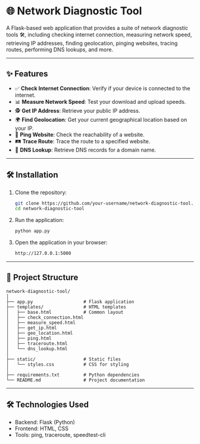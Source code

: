 # 🌐 Network Diagnostic Tool

A Flask-based web application that provides a suite of network diagnostic tools 🛠️, including checking internet connection, measuring network speed, retrieving IP addresses, finding geolocation, pinging websites, tracing routes, performing DNS lookups, and more.

---

## ✨ Features

- ✅ **Check Internet Connection**: Verify if your device is connected to the internet.
- 📊 **Measure Network Speed**: Test your download and upload speeds.
- 🕵️ **Get IP Address**: Retrieve your public IP address.
- 🌍 **Find Geolocation**: Get your current geographical location based on your IP.
- 📡 **Ping Website**: Check the reachability of a website.
- 🛤️ **Trace Route**: Trace the route to a specified website.
- 🧾 **DNS Lookup**: Retrieve DNS records for a domain name.

---

## 🛠️ Installation

1. Clone the repository:
   ```bash
   git clone https://github.com/your-username/network-diagnostic-tool.git
   cd network-diagnostic-tool
2. Run the application:
   ```bash
   python app.py
   ```
3. Open the application in your browser:
   ```bash
   http://127.0.0.1:5000
   ```
---
## 📂 Project Structure
```plaintext
network-diagnostic-tool/
│
├── app.py                   # Flask application
├── templates/               # HTML templates
│   ├── base.html            # Common layout
│   ├── check_connection.html
│   ├── measure_speed.html
│   ├── get_ip.html
│   ├── geo_location.html
│   ├── ping.html
│   ├── traceroute.html
│   └── dns_lookup.html
│
├── static/                  # Static files
│   └── styles.css           # CSS for styling
│
├── requirements.txt         # Python dependencies
└── README.md                # Project documentation
```
---
## 🛠️ Technologies Used
- Backend: Flask (Python)
- Frontend: HTML, CSS
- Tools: ping, traceroute, speedtest-cli

   
